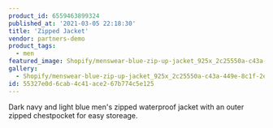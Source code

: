 ```yaml
---
product_id: 6559463899324
published_at: '2021-03-05 22:18:30'
title: 'Zipped Jacket'
vendor: partners-demo
product_tags:
  - men
featured_image: Shopify/menswear-blue-zip-up-jacket_925x_2c25550a-c43a-449e-8c1f-2ecf4875cbf3.jpg
gallery:
  - Shopify/menswear-blue-zip-up-jacket_925x_2c25550a-c43a-449e-8c1f-2ecf4875cbf3-1614983908.jpg
id: 55327e0d-6cab-4c41-ace2-67b774c5e125
---
```

<p>Dark navy and light blue men's zipped waterproof jacket with an outer zipped chestpocket for easy storeage.</p>